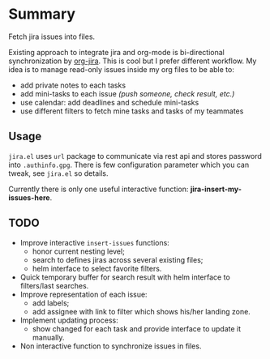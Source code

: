 # Summary

Fetch jira issues into files.

Existing approach to integrate jira and org-mode is bi-directional
synchronization by [org-jira](https://github.com/baohaojun/org-jira). This is
cool but I prefer different workflow. My idea is to manage read-only issues
inside my org files to be able to:

* add private notes to each tasks
* add mini-tasks to each issue *(push someone, check result, etc.)*
* use calendar: add deadlines and schedule mini-tasks
* use different filters to fetch mine tasks and tasks of my teammates

## Usage

``jira.el`` uses ``url`` package to communicate via rest api and stores password
into ``.authinfo.gpg``. There is few configuration parameter which you can
tweak, see ``jira.el`` so details.

Currently there is only one useful interactive function: **jira-insert-my-issues-here**.

## TODO

* Improve interactive ``insert-issues`` functions:
  * honor current nesting level;
  * search to defines jiras across several existing files;
  * helm interface to select favorite filters.
* Quick temporary buffer for search result with helm interface to filters/last
  searches.
* Improve representation of each issue:
  * add labels;
  * add assignee with link to filter which shows his/her landing zone.
* Implement updating process:
  * show changed for each task and provide interface to update it manually.
* Non interactive function to synchronize issues in files.
